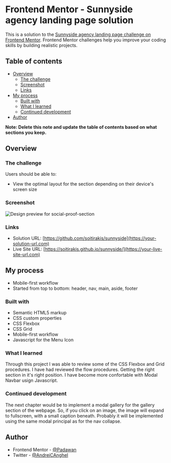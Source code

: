 # Frontend Mentor - Sunnyside agency landing page solution

This is a solution to the [Sunnyside agency landing page challenge on Frontend Mentor](https://www.frontendmentor.io/challenges/sunnyside-agency-landing-page-7yVs3B6ef). Frontend Mentor challenges help you improve your coding skills by building realistic projects.

## Table of contents

- [Overview](#overview)
  - [The challenge](#the-challenge)
  - [Screenshot](#screenshot)
  - [Links](#links)
- [My process](#my-process)
  - [Built with](#built-with)
  - [What I learned](#what-i-learned)
  - [Continued development](#continued-development)
- [Author](#author)

**Note: Delete this note and update the table of contents based on what sections you keep.**

## Overview

### The challenge

Users should be able to:

- View the optimal layout for the section depending on their device's screen size

### Screenshot

![Design preview for social-proof-section](./img/sunnyside.jpg)


### Links

- Solution URL: [https://github.com/soitirakis/sunnyside](https://your-solution-url.com)
- Live Site URL: [https://soitirakis.github.io/sunnyside/](https://your-live-site-url.com)

## My process
- Mobile-first workflow 
- Started from top to bottom: header, nav, main, aside, footer

### Built with

- Semantic HTML5 markup
- CSS custom properties
- CSS Flexbox
- CSS Grid
- Mobile-first workflow
- Javascript for the Menu Icon

### What I learned
Through this project I was able to review some of the CSS Flexbox and Grid procedures. 
I have had reviewed the flow procedures. Getting the right section in it's right position. 
I have become more confortable with Modal Navbar usign Javascript.  

### Continued development
The next chapter would be to implement a modal gallery for the gallery section of the webpage. So, if 
you click on an image, the image will expand to fullscreen, with a small caption beneath. Probably it 
will be implemented using the same modal principal as for the nav collapse. 

## Author

- Frontend Mentor - [@Padawan](https://www.frontendmentor.io/profile/soitirakis)
- Twitter - [@AndreiCAnghel](https://www.twitter.com/AndreiCAnghel)

